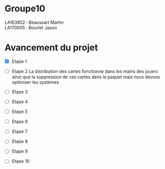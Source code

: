 # Groupe10

LA163852 : Beaussart Martin  
LA170005 : Bourlet Jason



# Avancement du projet

-[X] Etape 1
-[ ] Etape 2
La distribution des cartes fonctionne dans les mains des jouers ainsi que la suppression de ces cartes dans le paquet mais nous devons optimiser les systèmes  
-[ ] Etape 3
-[ ] Etape 4
-[ ] Etape 5
-[ ] Etape 6
-[ ] Etape 7
-[ ] Etape 8
-[ ] Etape 9
-[ ] Etape 10






